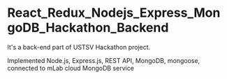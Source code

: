# React_Redux_Nodejs_Express_MongoDB_Hackathon_Backend

It's a back-end part of USTSV Hackathon project.

Implemented Node.js, Express.js, REST API, MongoDB, mongoose, connected to mLab cloud MongoDB service
